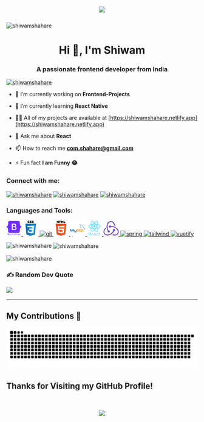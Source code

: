 <h1 align="center">
  <img src="https://user-images.githubusercontent.com/73097560/115834477-dbab4500-a447-11eb-908a-139a6edaec5c.gif">
</h1>
<p align="left"> <img src="https://komarev.com/ghpvc/?username=shiwamshahare&label=Profile%20views&color=0e75b6&style=flat" alt="shiwamshahare" /> </p>
<h1 align="center">Hi 👋, I'm Shiwam</h1>
<h3 align="center">A passionate frontend developer from India</h3>



<p align="left"> <a href="https://github.com/ryo-ma/github-profile-trophy"><img src="https://github-profile-trophy.vercel.app/?username=shiwamshahare" alt="shiwamshahare" /></a> </p>

- 🔭 I’m currently working on **Frontend-Projects**

- 🌱 I’m currently learning **React Native**

- 👨‍💻 All of my projects are available at [https://shiwamshahare.netlify.app](https://shiwamshahare.netlify.app)

- 💬 Ask me about **React**

- 📫 How to reach me **com.shahare@gmail.com**

- ⚡ Fun fact **I am Funny 😂**

<h3 align="left">Connect with me:</h3>
<p align="left">
<a href="https://linkedin.com/in/shiwamshahare" target="blank"><img align="center" src="https://raw.githubusercontent.com/rahuldkjain/github-profile-readme-generator/master/src/images/icons/Social/linked-in-alt.svg" alt="shiwamshahare" height="30" width="40" /></a>
<a href="https://fb.com/shiwamshahare" target="blank"><img align="center" src="https://raw.githubusercontent.com/rahuldkjain/github-profile-readme-generator/master/src/images/icons/Social/facebook.svg" alt="shiwamshahare" height="30" width="40" /></a>
<a href="https://instagram.com/shiwamshahare" target="blank"><img align="center" src="https://raw.githubusercontent.com/rahuldkjain/github-profile-readme-generator/master/src/images/icons/Social/instagram.svg" alt="shiwamshahare" height="30" width="40" /></a>
</p>

<h3 align="left">Languages and Tools:</h3>
<p align="left"> <a href="https://getbootstrap.com" target="_blank" rel="noreferrer"> <img src="https://raw.githubusercontent.com/devicons/devicon/master/icons/bootstrap/bootstrap-plain-wordmark.svg" alt="bootstrap" width="40" height="40"/> </a> <a href="https://www.w3schools.com/css/" target="_blank" rel="noreferrer"> <img src="https://raw.githubusercontent.com/devicons/devicon/master/icons/css3/css3-original-wordmark.svg" alt="css3" width="40" height="40"/> </a> <a href="https://git-scm.com/" target="_blank" rel="noreferrer"> <img src="https://www.vectorlogo.zone/logos/git-scm/git-scm-icon.svg" alt="git" width="40" height="40"/> </a> <a href="https://www.w3.org/html/" target="_blank" rel="noreferrer"> <img src="https://raw.githubusercontent.com/devicons/devicon/master/icons/html5/html5-original-wordmark.svg" alt="html5" width="40" height="40"/> </a> <a href="https://www.mysql.com/" target="_blank" rel="noreferrer"> <img src="https://raw.githubusercontent.com/devicons/devicon/master/icons/mysql/mysql-original-wordmark.svg" alt="mysql" width="40" height="40"/> </a> <a href="https://reactjs.org/" target="_blank" rel="noreferrer"> <img src="https://raw.githubusercontent.com/devicons/devicon/master/icons/react/react-original-wordmark.svg" alt="react" width="40" height="40"/> </a> <a href="https://redux.js.org" target="_blank" rel="noreferrer"> <img src="https://raw.githubusercontent.com/devicons/devicon/master/icons/redux/redux-original.svg" alt="redux" width="40" height="40"/> </a> <a href="https://spring.io/" target="_blank" rel="noreferrer"> <img src="https://www.vectorlogo.zone/logos/springio/springio-icon.svg" alt="spring" width="40" height="40"/> </a> <a href="https://tailwindcss.com/" target="_blank" rel="noreferrer"> <img src="https://www.vectorlogo.zone/logos/tailwindcss/tailwindcss-icon.svg" alt="tailwind" width="40" height="40"/> </a> <a href="https://vuetifyjs.com/en/" target="_blank" rel="noreferrer"> <img src="https://bestofjs.org/logos/vuetify.svg" alt="vuetify" width="40" height="40"/> </a> </p>

<p><img align="left" src="https://github-readme-stats.vercel.app/api/top-langs?username=shiwamshahare&show_icons=true&locale=en&layout=compact" alt="shiwamshahare" /></p>

<p>&nbsp;<img align="center" src="https://github-readme-stats.vercel.app/api?username=shiwamshahare&show_icons=true&locale=en" alt="shiwamshahare" /></p>

<p><img align="center" src="https://github-readme-streak-stats.herokuapp.com/?user=shiwamshahare&" alt="shiwamshahare" /></p>

### ✍️ Random Dev Quote

![](https://quotes-github-readme.vercel.app/api?type=horizontal&theme=tokyonight)

---

## My Contributions 🐍

<picture>
  <source
    media="(prefers-color-scheme: dark)"
    srcset="./snake_dark.svg"
  />
  <source
    media="(prefers-color-scheme: light)"
    srcset="./snake.svg"
  />
  <img
    alt="GitHub contribution grid snake animation"
    src="./snake.svg"
  />
</picture>

<br />

## Thanks for Visiting my GitHub Profile!

<h1 align="center">
  <img src="https://user-images.githubusercontent.com/73097560/115834477-dbab4500-a447-11eb-908a-139a6edaec5c.gif">
</h1>

